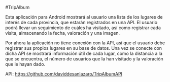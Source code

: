 #TripAlbum

Esta aplicación para Android mostrará al usuario una lista de los lugares de interés de cada provincia, que estarán registrados en una API.
El usuario podrá llevar un seguimiento de cuáles ha visitado, así como registrar cada visita, almacenando la fecha, valoración y una imagen.

Por ahora la aplicación no tiene conexión con la API, así que el usuario debe registrar sus propios lugares en su base de datos.
Una vez se conecte con dicha API se mostrará información útil de cada lugar, como la distancia a la que se encuentra, el número de usuarios que la han visitado y la valoración que le hayan dado.

API:
https://github.com/daviddesanlazaro/TripAlbumAPI
